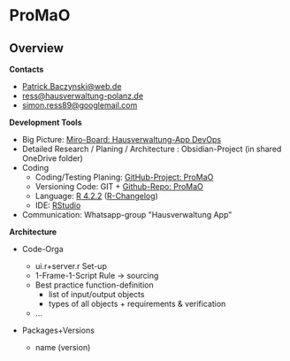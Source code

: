 # ProMaO

## Overview
**Contacts**
- Patrick.Baczynski@web.de
- ress@hausverwaltung-polanz.de
- simon.ress89@googlemail.com

**Development Tools**
- Big Picture: [Miro-Board: Hausverwaltung-App DevOps](https://miro.com/app/board/uXjVORwGl4M=/)
- Detailed Research / Planing / Architecture : Obsidian-Project (in shared OneDrive folder)
- Coding
  - Coding/Testing Planing: [GitHub-Project: ProMaO](https://github.com/users/SimonRess/projects/3)
  - Versioning Code: GIT + [Github-Repo: ProMaO](https://github.com/SimonRess/ProMaO)
  - Language: [R 4.2.2](https://cran.r-project.org/bin/windows/base/old/) ([R-Changelog](https://cran.r-project.org/doc/manuals/r-devel/NEWS.html))
  - IDE: [RStudio](https://posit.co/)
- Communication: Whatsapp-group "Hausverwaltung App"

**Architecture**
- Code-Orga
  - ui.r+server.r Set-up
  - 1-Frame-1-Script Rule -> sourcing
  - Best practice function-definition
    - list of input/output objects
    - types of all objects + requirements & verification
  - ...

- Packages+Versions
  - name (version)
